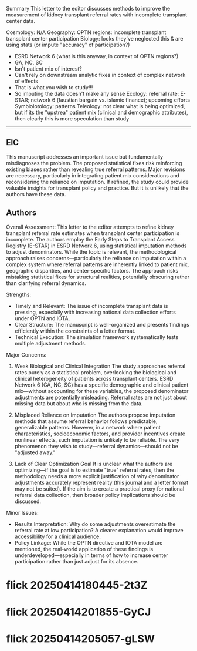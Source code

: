 Summary
This letter to the editor discusses methods to improve the measurement of kidney transplant referral rates with incomplete transplant center data.

Cosmology: N/A
Geography: OPTN regions: incomplete transplant transplant center participation
Biology: looks they've neglected this & are using stats (or impute "accuracy" of participation?)
   - ESRD Network 6 (what is this anyway, in context of OPTN regions?)
   - GA, NC, SC
   - Isn't patient mix of interest?
   - Can't rely on downstream analytic fixes in context of complex network of effects
   - That is what you wish to study!!! 
   - So imputing the data doesn't make any sense
Ecology: referral rate: E-STAR; network 6 (faustian bargain vs. islamic finance); upcoming efforts
Symbiolotology: patterns
Teleology: not clear what is being optimized, but if its the "upstrea" patient mix (clinical and demographic attributes), then clearly this is more speculation than study

---

## EIC
This manuscript addresses an important issue but fundamentally misdiagnoses the problem. The proposed statistical fixes risk reinforcing existing biases rather than revealing true referral patterns. Major revisions are necessary, particularly in integrating patient mix considerations and reconsidering the reliance on imputation. If refined, the study could provide valuable insights for transplant policy and practice.  But it is unlikely that the authors have these data.

## Authors
Overall Assessment: 
This letter to the editor attempts to refine kidney transplant referral rate estimates when transplant center participation is incomplete. The authors employ the Early Steps to Transplant Access Registry (E-STAR) in ESRD Network 6, using statistical imputation methods to adjust denominators. While the topic is relevant, the methodological approach raises concerns—particularly the reliance on imputation within a complex system where referral patterns are inherently linked to patient mix, geographic disparities, and center-specific factors. The approach risks mistaking statistical fixes for structural realities, potentially obscuring rather than clarifying referral dynamics.  

Strengths:
- Timely and Relevant: The issue of incomplete transplant data is pressing, especially with increasing national data collection efforts under OPTN and IOTA.  
- Clear Structure: The manuscript is well-organized and presents findings efficiently within the constraints of a letter format.  
- Technical Execution: The simulation framework systematically tests multiple adjustment methods.  


Major Concerns:

1. Weak Biological and Clinical Integration
The study approaches referral rates purely as a statistical problem, overlooking the biological and clinical heterogeneity of patients across transplant centers. ESRD Network 6 (GA, NC, SC) has a specific demographic and clinical patient mix—without accounting for these variables, the proposed denominator adjustments are potentially misleading. Referral rates are not just about missing data but about who is missing from the data.  

2. Misplaced Reliance on Imputation
The authors propose imputation methods that assume referral behavior follows predictable, generalizable patterns. However, in a network where patient characteristics, socioeconomic factors, and provider incentives create nonlinear effects, such imputation is unlikely to be reliable. The very phenomenon they wish to study—referral dynamics—should not be "adjusted away."

3. Lack of Clear Optimization Goal
It is unclear what the authors are optimizing—if the goal is to estimate "true" referral rates, then the methodology needs a more explicit justification of why denominator adjustments accurately represent reality (this journal and a letter format may not be suited). If the aim is to create a practical proxy for national referral data collection, then broader policy implications should be discussed.  


Minor Issues:
- Results Interpretation: Why do some adjustments overestimate the referral rate at low participation? A clearer explanation would improve accessibility for a clinical audience.  
- Policy Linkage: While the OPTN directive and IOTA model are mentioned, the real-world application of these findings is underdeveloped—especially in terms of how to increase center participation rather than just adjust for its absence.  






# flick 20250414180445-2t3Z
# flick 20250414201855-GyCJ
# flick 20250414205057-gLSW
